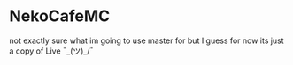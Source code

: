# NekoCafeMC
not exactly sure what im going to use master for but I guess for now its just a copy of Live  ¯\_(ツ)_/¯
